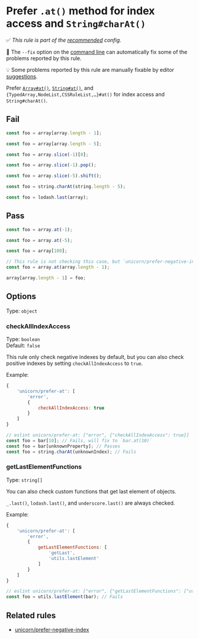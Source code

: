 # Prefer `.at()` method for index access and `String#charAt()`

✅ *This rule is part of the [recommended](https://github.com/sindresorhus/eslint-plugin-unicorn#recommended-config) config.*

🔧 The `--fix` option on the [command line](https://eslint.org/docs/user-guide/command-line-interface#fixing-problems) can automatically fix some of the problems reported by this rule.

💡 Some problems reported by this rule are manually fixable by editor [suggestions](https://eslint.org/docs/developer-guide/working-with-rules#providing-suggestions).

Prefer [`Array#at()`](https://developer.mozilla.org/en-US/docs/Web/JavaScript/Reference/Global_Objects/Array/at), [`String#at()`](https://developer.mozilla.org/en-US/docs/Web/JavaScript/Reference/Global_Objects/String/at), and `{TypedArray,NodeList,CSSRuleList,…}#at()` for index access and `String#charAt()`.

## Fail

```js
const foo = array[array.length - 1];
```

```js
const foo = array[array.length - 5];
```

```js
const foo = array.slice(-1)[0];
```

```js
const foo = array.slice(-1).pop();
```

```js
const foo = array.slice(-5).shift();
```

```js
const foo = string.charAt(string.length - 5);
```

```js
const foo = lodash.last(array);
```

## Pass

```js
const foo = array.at(-1);
```

```js
const foo = array.at(-5);
```

```js
const foo = array[100];
```

```js
// This rule is not checking this case, but `unicorn/prefer-negative-index` rule will fix it.
const foo = array.at(array.length - 1);
```

```js
array[array.length - 1] = foo;
```

## Options

Type: `object`

### checkAllIndexAccess

Type: `boolean`\
Default: `false`

This rule only check negative indexes by default, but you can also check positive indexes by setting `checkAllIndexAccess` to `true`.

Example:

```js
{
	'unicorn/prefer-at': [
		'error',
		{
			checkAllIndexAccess: true
		}
	]
}
```

```js
// eslint unicorn/prefer-at: ["error", {"checkAllIndexAccess": true}]
const foo = bar[10]; // Fails, will fix to `bar.at(10)`
const foo = bar[unknownProperty]; // Passes
const foo = string.charAt(unknownIndex); // Fails
```

### getLastElementFunctions

Type: `string[]`

You can also check custom functions that get last element of objects.

`_.last()`, `lodash.last()`, and `underscore.last()` are always checked.

Example:

```js
{
	'unicorn/prefer-at': [
		'error',
		{
			getLastElementFunctions: [
				'getLast',
				'utils.lastElement'
			]
		}
	]
}
```

```js
// eslint unicorn/prefer-at: ["error", {"getLastElementFunctions": ["utils.lastElement"]}]
const foo = utils.lastElement(bar); // Fails
```

## Related rules

- [unicorn/prefer-negative-index](./prefer-negative-index.md)
